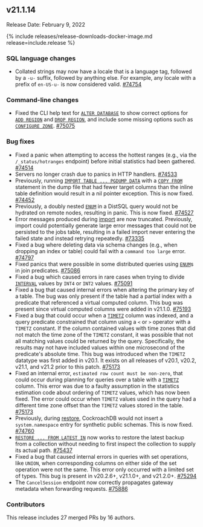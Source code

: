 ## v21.1.14

Release Date: February 9, 2022

{% include releases/release-downloads-docker-image.md release=include.release %}

<h3 id="v21-1-14-sql-language-changes">SQL language changes</h3>

- Collated strings may now have a locale that is a language tag, followed by a `-u-` suffix, followed by anything else. For example, any locale with a prefix of `en-US-u-` is now considered valid. [#74754][#74754]

<h3 id="v21-1-14-command-line-changes">Command-line changes</h3>

- Fixed the CLI help text for [`ALTER DATABASE`](../v21.1/alter-database.html) to show correct options for [`ADD REGION`](../v21.1/add-region.html) and [`DROP REGION`](../v21.1/drop-region.html), and include some missing options such as [`CONFIGURE ZONE`](../v21.1/configure-zone.html). [#75075][#75075]

<h3 id="v21-1-14-bug-fixes">Bug fixes</h3>

- Fixed a panic when attempting to access the hottest ranges (e.g., via the `/_status/hotranges` endpoint) before initial statistics had been gathered. [#74514][#74514]
- Servers no longer crash due to panics in HTTP handlers. [#74533][#74533]
- Previously, running [`IMPORT TABLE ... PGDUMP DATA`](../v21.1/import.html) with a [`COPY FROM`](../v21.1/copy-from.html) statement in the dump file that had fewer target columns than the inline table definition would result in a nil pointer exception. This is now fixed. [#74452][#74452]
- Previously, a doubly nested [`ENUM`](../v21.1/enum.html) in a DistSQL query would not be hydrated on remote nodes, resulting in panic. This is now fixed. [#74527][#74527]
- Error messages produced during [import](../v21.1/import.html) are now truncated. Previously, import could potentially generate large error messages that could not be persisted to the jobs table, resulting in a failed import never entering the failed state and instead retrying repeatedly. [#73335][#73335]
- Fixed a bug where deleting data via schema changes (e.g., when dropping an index or table) could fail with a `command too large` error. [#74797][#74797]
- Fixed panics that were possible in some distributed queries using [`ENUM`](../v21.1/enum.html)s in join predicates. [#75086][#75086]
- Fixed a bug which caused errors in rare cases when trying to divide [`INTERVAL`](../v21.1/interval.html) values by `INT4` or `INT2` values. [#75091][#75091]
- Fixed a bug that caused internal errors when altering the primary key of a table. The bug was only present if the table had a partial index with a predicate that referenced a virtual computed column. This bug was present since virtual computed columns were added in v21.1.0. [#75193][#75193]
- Fixed a bug that could occur when a [`TIMETZ`](../v21.1/time.html) column was indexed, and a query predicate constrained that column using a `<` or `>` operator with a `TIMETZ` constant. If the column contained values with time zones that did not match the time zone of the `TIMETZ` constant, it was possible that not all matching values could be returned by the query. Specifically, the results may not have included values within one microsecond of the predicate's absolute time. This bug was introduced when the `TIMETZ` datatype was first added in v20.1. It exists on all releases of v20.1, v20.2, v21.1, and v21.2 prior to this patch. [#75173][#75173]
- Fixed an internal error, `estimated row count must be non-zero`, that could occur during planning for queries over a table with a [`TIMETZ`](../v21.1/time.html) column. This error was due to a faulty assumption in the statistics estimation code about ordering of `TIMETZ` values, which has now been fixed. The error could occur when `TIMETZ` values used in the query had a different time zone offset than the `TIMETZ` values stored in the table. [#75173][#75173]
- Previously, during [restore](../v21.1/restore.html), CockroachDB would not insert a `system.namespace` entry for synthetic public schemas. This is now fixed. [#74760][#74760]
- [`RESTORE ... FROM LATEST IN`](../v21.1/restore.html) now works to restore the latest backup from a collection without needing to first inspect the collection to supply its actual path. [#75437][#75437]
- Fixed a bug that caused internal errors in queries with set operations, like `UNION`, when corresponding columns on either side of the set operation were not the same. This error only occurred with a limited set of types. This bug is present in v20.2.6+, v21.1.0+, and v21.2.0+. [#75294][#75294]
- The `CancelSession` endpoint now correctly propagates gateway metadata when forwarding requests. [#75886][#75886]

<h3 id="v21-1-14-contributors">Contributors</h3>

This release includes 27 merged PRs by 16 authors.

[#73335]: https://github.com/cockroachdb/cockroach/pull/73335
[#74452]: https://github.com/cockroachdb/cockroach/pull/74452
[#74514]: https://github.com/cockroachdb/cockroach/pull/74514
[#74527]: https://github.com/cockroachdb/cockroach/pull/74527
[#74533]: https://github.com/cockroachdb/cockroach/pull/74533
[#74754]: https://github.com/cockroachdb/cockroach/pull/74754
[#74760]: https://github.com/cockroachdb/cockroach/pull/74760
[#74797]: https://github.com/cockroachdb/cockroach/pull/74797
[#74893]: https://github.com/cockroachdb/cockroach/pull/74893
[#75075]: https://github.com/cockroachdb/cockroach/pull/75075
[#75086]: https://github.com/cockroachdb/cockroach/pull/75086
[#75091]: https://github.com/cockroachdb/cockroach/pull/75091
[#75173]: https://github.com/cockroachdb/cockroach/pull/75173
[#75193]: https://github.com/cockroachdb/cockroach/pull/75193
[#75294]: https://github.com/cockroachdb/cockroach/pull/75294
[#75437]: https://github.com/cockroachdb/cockroach/pull/75437
[#75886]: https://github.com/cockroachdb/cockroach/pull/75886
[#75891]: https://github.com/cockroachdb/cockroach/pull/75891
[66bc0ab38]: https://github.com/cockroachdb/cockroach/commit/66bc0ab38
[eeb15df70]: https://github.com/cockroachdb/cockroach/commit/eeb15df70
